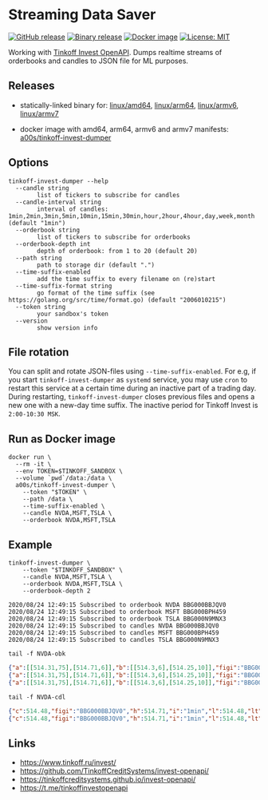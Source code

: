 Streaming Data Saver
====================
[![GitHub release](https://img.shields.io/github/release/a0s/tinkoff-invest-dumper.svg)](https://github.com/a0s/tinkoff-invest-dumper/releases/latest)
[![Binary release](https://github.com/a0s/tinkoff-invest-dumper/workflows/Binary%20release/badge.svg)](https://github.com/a0s/tinkoff-invest-dumper/releases/latest)
[![Docker image](https://github.com/a0s/tinkoff-invest-dumper/workflows/Docker%20image/badge.svg)](https://hub.docker.com/repository/docker/a00s/tinkoff-invest-dumper)
[![License: MIT](https://img.shields.io/badge/License-MIT-yellow.svg)](https://opensource.org/licenses/MIT)


Working with [Tinkoff Invest OpenAPI](https://github.com/TinkoffCreditSystems/invest-openapi). Dumps realtime streams of orderbooks and candles to JSON file for ML purposes.

Releases
--------

* statically-linked binary for: [linux/amd64](https://github.com/a0s/tinkoff-invest-dumper/releases/latest/download/tinkoff-invest-dumper-amd64.tar.gz), [linux/arm64](https://github.com/a0s/tinkoff-invest-dumper/releases/latest/download/tinkoff-invest-dumper-arm64.tar.gz), [linux/armv6](https://github.com/a0s/tinkoff-invest-dumper/releases/latest/download/tinkoff-invest-dumper-armv6.tar.gz), [linux/armv7](https://github.com/a0s/tinkoff-invest-dumper/releases/latest/download/tinkoff-invest-dumper-armv7.tar.gz)

* docker image with amd64, arm64, armv6 and armv7 manifests: [a00s/tinkoff-invest-dumper](https://hub.docker.com/repository/docker/a00s/tinkoff-invest-dumper)

Options
-------

```shell script
tinkoff-invest-dumper --help
  --candle string
        list of tickers to subscribe for candles
  --candle-interval string
        interval of candles: 1min,2min,3min,5min,10min,15min,30min,hour,2hour,4hour,day,week,month (default "1min")
  --orderbook string
        list of tickers to subscribe for orderbooks
  --orderbook-depth int
        depth of orderbook: from 1 to 20 (default 20)
  --path string
        path to storage dir (default ".")
  --time-suffix-enabled
        add the time suffix to every filename on (re)start
  --time-suffix-format string
        go format of the time suffix (see https://golang.org/src/time/format.go) (default "2006010215")
  --token string
        your sandbox's token
  --version
        show version info
```

File rotation
-------------

You can split and rotate JSON-files using `--time-suffix-enabled`. For e.g, if you start `tinkoff-invest-dumper` as `systemd` service,  you may use `cron` to restart this service at a certain time during an inactive part of a trading day. During restarting, `tinkoff-invest-dumper` closes previous files and opens a new one with a new-day time suffix. The inactive period for Tinkoff Invest is `2:00-10:30 MSK`.

      
Run as Docker image
-------------------

```shell script
docker run \
  --rm -it \
  --env TOKEN=$TINKOFF_SANDBOX \
  --volume `pwd`/data:/data \
  a00s/tinkoff-invest-dumper \
    --token "$TOKEN" \
    --path /data \
    --time-suffix-enabled \
    --candle NVDA,MSFT,TSLA \
    --orderbook NVDA,MSFT,TSLA
```

Example
-------

```shell script
tinkoff-invest-dumper \
    --token "$TINKOFF_SANDBOX" \
    --candle NVDA,MSFT,TSLA \
    --orderbook NVDA,MSFT,TSLA \
    --orderbook-depth 2
```

```
2020/08/24 12:49:15 Subscribed to orderbook NVDA BBG000BBJQV0
2020/08/24 12:49:15 Subscribed to orderbook MSFT BBG000BPH459
2020/08/24 12:49:15 Subscribed to orderbook TSLA BBG000N9MNX3
2020/08/24 12:49:15 Subscribed to candles NVDA BBG000BBJQV0
2020/08/24 12:49:15 Subscribed to candles MSFT BBG000BPH459
2020/08/24 12:49:15 Subscribed to candles TSLA BBG000N9MNX3
```

`tail -f NVDA-obk`

```json
{"a":[[514.31,75],[514.71,6]],"b":[[514.3,6],[514.25,10]],"figi":"BBG000BBJQV0","lt":"2020-08-24T12:49:24.866749+03:00","t":"2020-08-24T09:49:24.850272182Z","ticker":"NVDA"}
{"a":[[514.31,75],[514.71,6]],"b":[[514.3,6],[514.25,10]],"figi":"BBG000BBJQV0","lt":"2020-08-24T12:49:25.225449+03:00","t":"2020-08-24T09:49:25.26326835Z","ticker":"NVDA"}
{"a":[[514.31,75],[514.71,6]],"b":[[514.3,6],[514.25,10]],"figi":"BBG000BBJQV0","lt":"2020-08-24T12:49:25.480208+03:00","t":"2020-08-24T09:49:25.50689026Z","ticker":"NVDA"}
```

`tail -f NVDA-cdl`

```json
{"c":514.48,"figi":"BBG000BBJQV0","h":514.71,"i":"1min","l":514.48,"lt":"2020-08-24T12:49:15.203217+03:00","o":514.5,"t":"2020-08-24T09:49:15.241791397Z","ticker":"NVDA","ts":"2020-08-24T09:49:00Z","v":11}
{"c":514.48,"figi":"BBG000BBJQV0","h":514.71,"i":"1min","l":514.48,"lt":"2020-08-24T12:49:19.747036+03:00","o":514.5,"t":"2020-08-24T09:49:19.786563182Z","ticker":"NVDA","ts":"2020-08-24T09:49:00Z","v":13}
```

Links
-----

- https://www.tinkoff.ru/invest/
- https://github.com/TinkoffCreditSystems/invest-openapi/
- https://tinkoffcreditsystems.github.io/invest-openapi/
- https://t.me/tinkoffinvestopenapi
